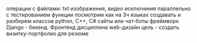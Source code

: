 операции с файлами: txt изображения, видео
исключения параллельно с тестированием
функции посмотрим как на 3ч языках создавать и разберем классов
python, C++, C#
сайты или чат-боты
фреймворк Django - бекенд. Фронтенд дисциплина web-дизайн
цель - создать визитку-портфолио для резюме

